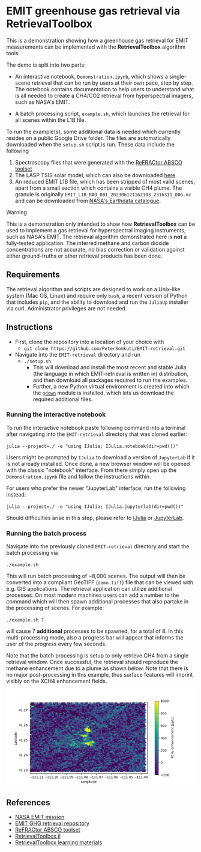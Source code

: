 # EMIT greenhouse gas retrieval via RetrievalToolbox

This is a demonstration showing how a greenhouse gas retrieval for EMIT measurements can be implemented with the **RetrievalToolbox** algorithm tools.

The demo is split into two parts:

- An interactive notebook, `Demonstration.ipynb`, which shows a single-scene retrieval that can be run by users at their own pace, step by step. The notebook contains documentation to help users to understand what is all needed to create a CH4/CO2 retrieval from hyperspectral imagers, such as NASA's EMIT.

- A batch processing script, `example.sh`, which launches the retrieval for all scenes within the L1B file.


To run the example(s), some additional data is needed which currently resides on a public Google Drive folder. The files are automatically downloaded when the `setup.sh` script is run. These data include the following

1. Spectroscopy files that were generated with the [ReFRACtor ABSCO toolset](https://github.com/ReFRACtor/ABSCO)
2. The LASP TSIS solar model, which can also be downloaded [here](https://lasp.colorado.edu/lisird/data/tsis1_hsrs_p1nm)
3. An reduced EMIT L1B file, which has been stripped of most valid scenes, apart from a small section which contains a visible CH4 plume. The granule is originally `EMIT_L1B_RAD_001_20230612T162103_2316311_006.nc` and can be downloaded from [NASA's Earthdata catalogue](https://www.earthdata.nasa.gov/data/catalog/lpcloud-emitl1brad-001).

> [!WARNING]
> This is a demonstration only intended to show how **RetrievalToolbox** can be used to implement a gas retrieval for hyperspectral imaging instruments, such as NASA's EMIT. The retrieval algorithm demonstrated here is **not** a fully-tested application. The inferred methane and carbon dioxide concentrations are not accurate, no bias correction or validation against either ground-truths or other retrieval products has been done.


## Requirements

The retrieval algorithm and scripts are designed to work on a Unix-like system (Mac OS, Linux) and require only `bash`, a recent version of Python that includes `pip`, and the ability to download and run the `JuliaUp` installer via curl. Administrator privileges are not needed.


## Instructions

- First, clone the repository into a location of your choice with
  - `git clone https://github.com/PeterSomkuti/EMIT-retrieval.git`
- Navigate into the `EMIT-retrieval` directory and run
  - `./setup.sh`
    - This will download and install the most recent and stable Julia (the language in which EMIT-retrieval is written in) distribution, and then download all packages required to run the examples.
    - Further, a new Python virtual environment is created into which the [`gdown`](https://github.com/wkentaro/gdown) module is installed, which lets us download the required additional files.


### Running the interactive notebook

To run the interactive notebook paste following command into a terminal after navigating into the `EMIT-retrieval` directory that was cloned earlier:

`julia --project=./ -e "using IJulia; IJulia.notebook(dir=pwd())"`

Users might be prompted by `IJulia` to download a version of `JupyterLab` if it is not already installed. Once done, a new browser window will be opened with the classic "notebook" interface. From there simply open up the `Demonstration.ipynb` file and follow the instructions within.

For users who prefer the newer "JupyterLab" interface, run the following instead:

`julia --project=./ -e "using IJulia; IJulia.jupyterlab(dir=pwd())"`

Should difficulties arise in this step, please refer to [IJulia](https://github.com/JuliaLang/IJulia.jl) or [JupyterLab](https://jupyterlab.readthedocs.io/en/stable/).


### Running the batch process

Navigate into the previously cloned `EMIT-retrieval` directory and start the batch processing via

`./example.sh`

This will run batch processing of ~8,000 scenes. The output will then be converted into a compliant GeoTIFF (`demo.tiff`) file that can be viewed with e.g. GIS applications. The retrieval application can utilize additional processes. On most modern machines users can add a number to the command which will then spawn additional processes that also partake in the processing of scenes. For example:

`./example.sh 7`

will cause 7 **additional** processes to be spawned, for a total of 8. In this multi-processing mode, also a progress bar will appear that informs the user of the progress every few seconds.

Note that the batch processing is setup to only retrieve CH4 from a single retrieval window. Once successful, the retrieval should reproduce the methane enhancement due to a plume as shown below. Note that there is no major post-processing in this example, thus surface features will imprint visibly on the XCH4 enhancement fields.

![Example methane plume, observed by EMIT at granule EMIT_L1B_RAD_001_20230612T162103_2316311_006](plume_example.png)

## References

- [NASA EMIT mission](https://earth.jpl.nasa.gov/emit/)
- [EMIT GHG retrieval repository](https://github.com/emit-sds/emit-ghg)
- [ReFRACtor ABSCO toolset](https://github.com/ReFRACtor/ABSCO)
- [RetrievalToolbox.jl](https://github.com/US-GHG-Center/RetrievalToolbox.jl)
- [RetrievalToolbox learning materials](https://petersomkuti.github.io/RetrievalToolbox-Tutorials/)